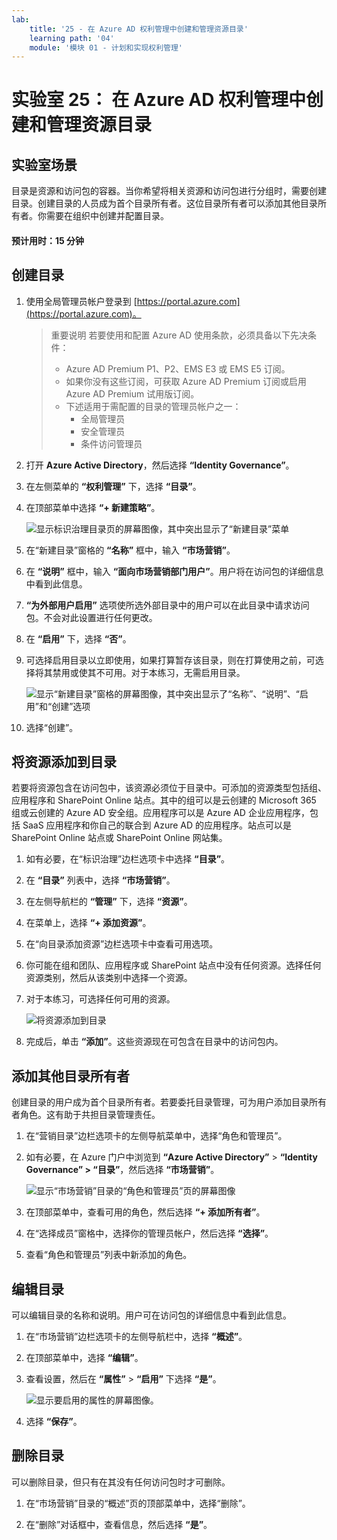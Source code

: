 ```yaml
---
lab:
    title: '25 - 在 Azure AD 权利管理中创建和管理资源目录'
    learning path: '04'
    module: '模块 01 - 计划和实现权利管理'
---
```


# 实验室 25： 在 Azure AD 权利管理中创建和管理资源目录

## 实验室场景

目录是资源和访问包的容器。当你希望将相关资源和访问包进行分组时，需要创建目录。创建目录的人员成为首个目录所有者。这位目录所有者可以添加其他目录所有者。你需要在组织中创建并配置目录。

#### 预计用时：15 分钟

## 创建目录

1. 使用全局管理员帐户登录到 [https://portal.azure.com](https://portal.azure.com)。

    >重要说明
    >若要使用和配置 Azure AD 使用条款，必须具备以下先决条件：
    >
    >- Azure AD Premium P1、P2、EMS E3 或 EMS E5 订阅。
    >- 如果你没有这些订阅，可获取 Azure AD Premium 订阅或启用 Azure AD Premium 试用版订阅。
    >- 下述适用于需配置的目录的管理员帐户之一：
    >    - 全局管理员
    >    - 安全管理员
    >    - 条件访问管理员

1. 打开 **Azure Active Directory**，然后选择 **“Identity Governance”**。

1. 在左侧菜单的 **“权利管理”** 下，选择 **“目录”**。

1. 在顶部菜单中选择 **“+ 新建策略”**。

    ![显示标识治理目录页的屏幕图像，其中突出显示了“新建目录”菜单 ](./media/lp4-mod1-identity-governance-new-catalog.png)

1. 在“新建目录”窗格的 **“名称”** 框中，输入 **“市场营销”**。

1. 在 **“说明”** 框中，输入 **“面向市场营销部门用户”**。用户将在访问包的详细信息中看到此信息。

1. **“为外部用户启用”** 选项使所选外部目录中的用户可以在此目录中请求访问包。不会对此设置进行任何更改。

1. 在 **“启用”** 下，选择 **“否”**。

1. 可选择启用目录以立即使用，如果打算暂存该目录，则在打算使用之前，可选择将其禁用或使其不可用。对于本练习，无需启用目录。

    ![显示“新建目录”窗格的屏幕图像，其中突出显示了“名称”、“说明”、“启用”和“创建”选项](./media/lp4-mod1-new-catalog-marketing.png)

1. 选择“创建”。

## 将资源添加到目录

若要将资源包含在访问包中，该资源必须位于目录中。可添加的资源类型包括组、应用程序和 SharePoint Online 站点。其中的组可以是云创建的 Microsoft 365 组或云创建的 Azure AD 安全组。应用程序可以是 Azure AD 企业应用程序，包括 SaaS 应用程序和你自己的联合到 Azure AD 的应用程序。站点可以是 SharePoint Online 站点或 SharePoint Online 网站集。

1. 如有必要，在“标识治理”边栏选项卡中选择 **“目录”**。

1. 在 **“目录”** 列表中，选择 **“市场营销”**。

1. 在左侧导航栏的 **“管理”** 下，选择 **“资源”**。

1. 在菜单上，选择 **“+ 添加资源”**。

1. 在“向目录添加资源”边栏选项卡中查看可用选项。

1. 你可能在组和团队、应用程序或 SharePoint 站点中没有任何资源。选择任何资源类别，然后从该类别中选择一个资源。

1. 对于本练习，可选择任何可用的资源。

    ![将资源添加到目录](./media/catalog-add-resources.png)

1. 完成后，单击 **“添加”**。这些资源现在可包含在目录中的访问包内。

## 添加其他目录所有者

创建目录的用户成为首个目录所有者。若要委托目录管理，可为用户添加目录所有者角色。这有助于共担目录管理责任。

1. 在“营销目录”边栏选项卡的左侧导航菜单中，选择“角色和管理员”。

1. 如有必要，在 Azure 门户中浏览到 **“Azure Active Directory”** > **“Identity Governance” > “目录”**，然后选择 **“市场营销”**。

    ![显示“市场营销”目录的“角色和管理员”页的屏幕图像](./media/lp4-mod1-catalog-roles-and-admins.png)

1. 在顶部菜单中，查看可用的角色，然后选择 **“+ 添加所有者”**。

1. 在“选择成员”窗格中，选择你的管理员帐户，然后选择 **“选择”**。

1. 查看“角色和管理员”列表中新添加的角色。

## 编辑目录

可以编辑目录的名称和说明。用户可在访问包的详细信息中看到此信息。

1. 在“市场营销”边栏选项卡的左侧导航栏中，选择 **“概述”**。

1. 在顶部菜单中，选择 **“编辑”**。

1. 查看设置，然后在 **“属性”** > **“启用”** 下选择 **“是”**。

    ![显示要启用的属性的屏幕图像。](./media/lp4-mod1-edit-marketing-catalog.png)

1. 选择 **“保存”**。

## 删除目录

可以删除目录，但只有在其没有任何访问包时才可删除。

1. 在“市场营销”目录的“概述”页的顶部菜单中，选择“删除”。

1. 在“删除”对话框中，查看信息，然后选择 **“是”**。
